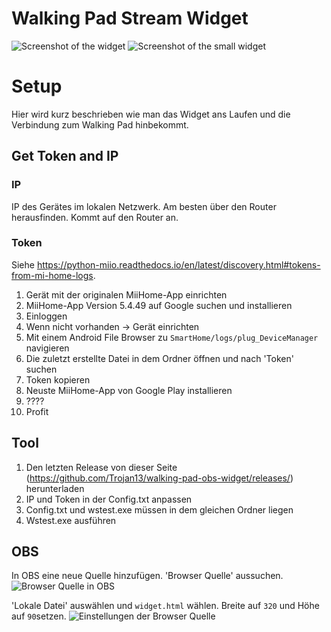 # Walking Pad Stream Widget
![Screenshot of the widget](https://i.imgur.com/Muab187.png)
![Screenshot of the small widget](https://i.imgur.com/pOLzp6E.png)



# Setup
Hier wird kurz beschrieben wie man das Widget ans Laufen und die Verbindung zum Walking Pad hinbekommt.

## Get Token and IP

### IP
IP des Gerätes im lokalen Netzwerk. Am besten über den Router herausfinden. Kommt auf den Router an.

### Token
Siehe https://python-miio.readthedocs.io/en/latest/discovery.html#tokens-from-mi-home-logs.
1. Gerät mit der originalen MiiHome-App einrichten
2. MiiHome-App Version 5.4.49 auf Google suchen und installieren
3. Einloggen
4. Wenn nicht vorhanden -> Gerät einrichten
5. Mit einem Android File Browser zu `SmartHome/logs/plug_DeviceManager` navigieren
6. Die zuletzt erstellte Datei in dem Ordner öffnen und nach 'Token' suchen
7. Token kopieren
8. Neuste MiiHome-App von Google Play installieren
9. ????
10. Profit

## Tool
1. Den letzten Release von dieser Seite (https://github.com/Trojan13/walking-pad-obs-widget/releases/) herunterladen
2. IP und Token in der Config.txt anpassen
3. Config.txt und wstest.exe müssen in dem gleichen Ordner liegen
4. Wstest.exe ausführen



## OBS
In OBS eine neue Quelle hinzufügen. 'Browser Quelle' aussuchen.
![Browser Quelle in OBS](https://i.imgur.com/ihrxZLF.png)

'Lokale Datei' auswählen und `widget.html` wählen. Breite auf `320` und Höhe auf `90`setzen.
![Einstellungen der Browser Quelle](https://i.imgur.com/TDyVfMq.png)


